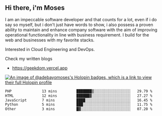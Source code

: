 ## Hi there, i'm Moses

I am an impeccable software developer and that counts for a lot, even if i do say so myself, but i don't just have words to show, i also possess a proven ability to maintain and enhance company software with the aim of improving operational functionality in line with business requirement. I build for the web and businesses with my favorite stacks.

Interested in Cloud Engineering and DevOps.

Check my written blogs
- https://geekdom.vercel.app

[![An image of @adebayomoses's Holopin badges, which is a link to view their full Holopin profile](https://holopin.me/adebayomoses)](https://holopin.io/@adebayomoses)

<!--START_SECTION:waka-->

```txt
PHP              13 mins         ███████▒░░░░░░░░░░░░░░░░░   29.79 %
HTML             12 mins         ██████▓░░░░░░░░░░░░░░░░░░   27.27 %
JavaScript       7 mins          ████░░░░░░░░░░░░░░░░░░░░░   16.45 %
Python           5 mins          ███░░░░░░░░░░░░░░░░░░░░░░   11.75 %
Other            3 mins          █▓░░░░░░░░░░░░░░░░░░░░░░░   07.20 %
```

<!--END_SECTION:waka-->
